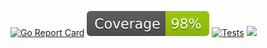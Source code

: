 [![Go Report Card](https://goreportcard.com/badge/github.com/gabrielseibel1/goStudies2023)](https://goreportcard.com/report/github.com/gabrielseibel1/goStudies2023)
![Coverage](https://raw.githubusercontent.com/gabrielseibel1/goStudies2023/badges/.badges/master/coverage.svg)
[![Tests](https://github.com/gabrielseibel1/goStudies2023/actions/workflows/tests.yaml/badge.svg)](https://github.com/gabrielseibel1/goStudies2023/actions/workflows/tests.yaml)
[![](https://tokei.rs/b1/github/gabrielseibel1/goStudies2023)](https://github.com/gabrielseibel1/goStudies2023)

